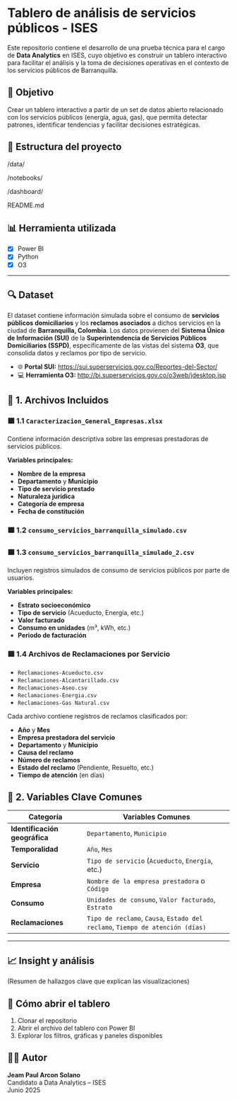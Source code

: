 # Tablero de análisis de servicios públicos - ISES

Este repositorio contiene el desarrollo de una prueba técnica para el cargo de **Data Analytics** en ISES, cuyo objetivo es construir un tablero interactivo para facilitar el análisis y la toma de decisiones operativas en el contexto de los servicios públicos de Barranquilla.

## 📌 Objetivo

Crear un tablero interactivo a partir de un set de datos abierto relacionado con los servicios públicos (energía, agua, gas), que permita detectar patrones, identificar tendencias y facilitar decisiones estratégicas.

## 📂 Estructura del proyecto

/data/ 

/notebooks/ 

/dashboard/ 

README.md 


## 📊 Herramienta utilizada

- [x] Power BI
- [x] Python
- [x] O3

---

## 🔍 Dataset

El dataset contiene información simulada sobre el consumo de **servicios públicos domiciliarios** y los **reclamos asociados** a dichos servicios en la ciudad de **Barranquilla, Colombia**. Los datos provienen del **Sistema Único de Información (SUI)** de la **Superintendencia de Servicios Públicos Domiciliarios (SSPD)**, específicamente de las vistas del sistema **O3**, que consolida datos y reclamos por tipo de servicio.

- 🌐 **Portal SUI:** https://sui.superservicios.gov.co/Reportes-del-Sector/
- 💻 **Herramienta O3:** http://bi.superservicios.gov.co/o3web/jdesktop.jsp


## 📁 1. Archivos Incluidos

### 🟩 1.1 `Caracterizacion_General_Empresas.xlsx`

Contiene información descriptiva sobre las empresas prestadoras de servicios públicos.

**Variables principales:**

- **Nombre de la empresa**
- **Departamento** y **Municipio**
- **Tipo de servicio prestado**
- **Naturaleza jurídica**
- **Categoría de empresa**
- **Fecha de constitución**


### 🟦 1.2 `consumo_servicios_barranquilla_simulado.csv`  
### 🟦 1.3 `consumo_servicios_barranquilla_simulado_2.csv`

Incluyen registros simulados de consumo de servicios públicos por parte de usuarios.

**Variables principales:**

- **Estrato socioeconómico**
- **Tipo de servicio** (Acueducto, Energía, etc.)
- **Valor facturado**
- **Consumo en unidades** (m³, kWh, etc.)
- **Periodo de facturación**


### 🟥 1.4 Archivos de Reclamaciones por Servicio

- `Reclamaciones-Acueducto.csv`
- `Reclamaciones-Alcantarillado.csv`
- `Reclamaciones-Aseo.csv`
- `Reclamaciones-Energia.csv`
- `Reclamaciones-Gas Natural.csv`

Cada archivo contiene registros de reclamos clasificados por:

- **Año** y **Mes**
- **Empresa prestadora del servicio**
- **Departamento** y **Municipio**
- **Causa del reclamo**
- **Número de reclamos**
- **Estado del reclamo** (Pendiente, Resuelto, etc.)
- **Tiempo de atención** (en días)


## 🧩 2. Variables Clave Comunes

| **Categoría**                | **Variables Comunes**                                                                 |
|-----------------------------|----------------------------------------------------------------------------------------|
| **Identificación geográfica** | `Departamento`, `Municipio`                                                           |
| **Temporalidad**             | `Año`, `Mes`                                                                          |
| **Servicio**                 | `Tipo de servicio` (`Acueducto`, `Energía`, etc.)                                    |
| **Empresa**                  | `Nombre de la empresa prestadora` o `Código`                                          |
| **Consumo**                  | `Unidades de consumo`, `Valor facturado`, `Estrato`                                  |
| **Reclamaciones**            | `Tipo de reclamo`, `Causa`, `Estado del reclamo`, `Tiempo de atención (días)`        |

---

## 📈 Insight y análisis

(Resumen de hallazgos clave que explican las visualizaciones)

## 🚀 Cómo abrir el tablero

1. Clonar el repositorio
2. Abrir el archivo del tablero con Power BI
3. Explorar los filtros, gráficas y paneles disponibles

## 🧑‍💼 Autor

**Jeam Paul Arcon Solano**  
Candidato a Data Analytics – ISES  
Junio 2025
